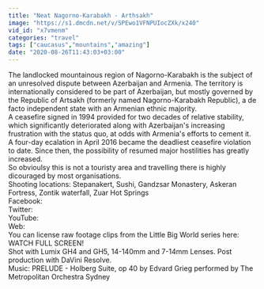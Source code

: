 ```yaml
---
title: "Neat Nagorno-Karabakh - Arthsakh"
image: "https://s1.dmcdn.net/v/SPEwo1VFNPUIocZXk/x240"
vid_id: "x7vmenm"
categories: "travel"
tags: ["caucasus","mountains","amazing"]
date: "2020-08-26T11:43:03+03:00"
---
```

The landlocked mountainous region of Nagorno-Karabakh is the subject of an unresolved dispute between Azerbaijan and Armenia. The territory is internationally considered to be part of Azerbaijan, but mostly governed by the Republic of Artsakh (formerly named Nagorno-Karabakh Republic), a de facto independent state with an Armenian ethnic majority.  <br>A ceasefire signed in 1994 provided for two decades of relative stability, which significantly deteriorated along with Azerbaijan's increasing frustration with the status quo, at odds with Armenia's efforts to cement it. A four-day ecalation in April 2016 became the deadliest ceasefire violation to date. Since then, the possibility of resumed major hostilities has greatly increased.  <br>So obvioulsy this is not a touristy area and travelling there is highly dicouraged by most organisations.  <br>Shooting locations:  Stepanakert, Sushi, Gandzsar Monastery, Askeran Fortress, Zontik waterfall, Zuar Hot Springs  <br>Facebook:   <br>Twitter:   <br>YouTube:   <br>Web:   <br>You can license raw footage clips from the Little Big World series here:   <br>WATCH FULL SCREEN!  <br>Shot with Lumix GH4 and GH5, 14-140mm and 7-14mm Lenses. Post production with DaVini Resolve.  <br>Music: PRELUDE - Holberg Suite, op 40 by Edvard Grieg performed by The Metropolitan Orchestra Sydney
